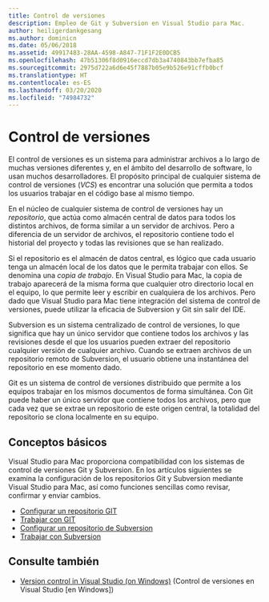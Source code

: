 ```yaml
---
title: Control de versiones
description: Empleo de Git y Subversion en Visual Studio para Mac.
author: heiligerdankgesang
ms.author: dominicn
ms.date: 05/06/2018
ms.assetid: 49917483-28AA-4598-A847-71F1F2E0DCB5
ms.openlocfilehash: 47b51306f8d0916eccd7db3a4740843bb7efba85
ms.sourcegitcommit: 2975d722a6d6e45f7887b05e9b526e91cffb0bcf
ms.translationtype: HT
ms.contentlocale: es-ES
ms.lasthandoff: 03/20/2020
ms.locfileid: "74984732"
---
```

# <a name="version-control"></a>Control de versiones

El control de versiones es un sistema para administrar archivos a lo largo de muchas versiones diferentes y, en el ámbito del desarrollo de software, lo usan muchos desarrolladores. El propósito principal de cualquier sistema de control de versiones (_VCS_) es encontrar una solución que permita a todos los usuarios trabajar en el código base al mismo tiempo.

En el núcleo de cualquier sistema de control de versiones hay un _repositorio_, que actúa como almacén central de datos para todos los distintos archivos, de forma similar a un servidor de archivos. Pero a diferencia de un servidor de archivos, el repositorio contiene todo el historial del proyecto y todas las revisiones que se han realizado.

Si el repositorio es el almacén de datos central, es lógico que cada usuario tenga un almacén local de los datos que le permita trabajar con ellos. Se denomina una _copia de trabajo_. En Visual Studio para Mac, la copia de trabajo aparecerá de la misma forma que cualquier otro directorio local en el equipo, lo que permite leer y escribir en cualquiera de los archivos. Pero dado que Visual Studio para Mac tiene integración del sistema de control de versiones, puede utilizar la eficacia de Subversion y Git sin salir del IDE.

Subversion es un sistema centralizado de control de versiones, lo que significa que hay un único servidor que contiene todos los archivos y las revisiones desde el que los usuarios pueden extraer del repositorio cualquier versión de cualquier archivo. Cuando se extraen archivos de un repositorio remoto de Subversion, el usuario obtiene una instantánea del repositorio en ese momento dado.

Git es un sistema de control de versiones distribuido que permite a los equipos trabajar en los mismos documentos de forma simultánea. Con Git puede haber un único servidor que contiene todos los archivos, pero que cada vez que se extrae un repositorio de este origen central, la totalidad del repositorio se clona localmente en su equipo.

## <a name="basic-concepts"></a>Conceptos básicos

Visual Studio para Mac proporciona compatibilidad con los sistemas de control de versiones Git y Subversion. En los artículos siguientes se examina la configuración de los repositorios Git y Subversion mediante Visual Studio para Mac, así como funciones sencillas como revisar, confirmar y enviar cambios.

* [Configurar un repositorio GIT](set-up-git-repository.md)
* [Trabajar con GIT](working-with-git.md)
* [Configurar un repositorio de Subversion](set-up-subversion-repository.md)
* [Trabajar con Subversion](working-with-subversion.md)

## <a name="see-also"></a>Consulte también

* [Version control in Visual Studio (on Windows)](/visualstudio/version-control/) (Control de versiones en Visual Studio [en Windows])